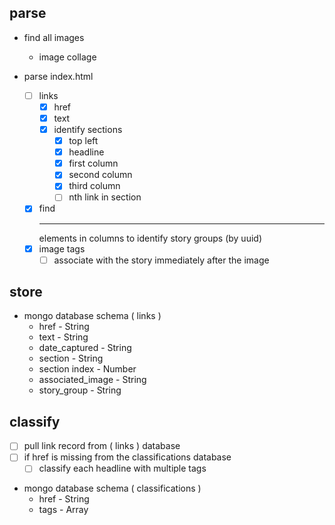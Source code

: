 ## parse
* find all images
  * image collage

* parse index.html
  * [ ] links
    * [x] href
    * [x] text
    * [x] identify sections
      * [x] top left
      * [x] headline
      * [x] first column
      * [x] second column
      * [x] third column
      * [ ] nth link in section
  * [x] find <hr> elements in columns to identify story groups (by uuid)
  * [x] image tags
    * [ ] associate with the story immediately after the image

## store
* mongo database schema ( links )
  * href - String
  * text - String
  * date_captured - String
  * section - String
  * section index - Number
  * associated_image - String
  * story_group - String

## classify
* [ ] pull link record from ( links ) database
* [ ] if href is missing from the classifications database
  * [ ] classify each headline with multiple tags

* mongo database schema ( classifications )
  * href - String
  * tags - Array
